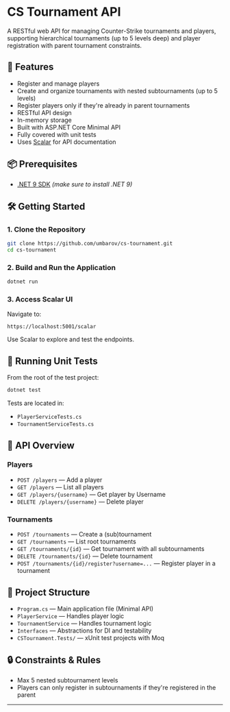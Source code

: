 # CS Tournament API

A RESTful web API for managing Counter-Strike tournaments and players, supporting hierarchical tournaments (up to 5 levels deep) and player registration with parent tournament constraints.

## 🚀 Features

- Register and manage players
- Create and organize tournaments with nested subtournaments (up to 5 levels)
- Register players only if they're already in parent tournaments
- RESTful API design
- In-memory storage
- Built with ASP.NET Core Minimal API
- Fully covered with unit tests
- Uses [Scalar](https://scalar.com) for API documentation

## 📦 Prerequisites

- [.NET 9 SDK](https://dotnet.microsoft.com/) *(make sure to install .NET 9)*

## 🛠️ Getting Started

### 1. Clone the Repository
```bash
git clone https://github.com/umbarov/cs-tournament.git
cd cs-tournament
```

### 2. Build and Run the Application
```bash
dotnet run
```

### 3. Access Scalar UI
Navigate to:
```
https://localhost:5001/scalar
```
Use Scalar to explore and test the endpoints.

## 🧪 Running Unit Tests

From the root of the test project:
```bash
dotnet test
```
Tests are located in:
- `PlayerServiceTests.cs`
- `TournamentServiceTests.cs`

## 📘 API Overview

### Players
- `POST /players` — Add a player
- `GET /players` — List all players
- `GET /players/{username}` — Get player by Username
- `DELETE /players/{username}` — Delete player

### Tournaments
- `POST /tournaments` — Create a (sub)tournament
- `GET /tournaments` — List root tournaments
- `GET /tournaments/{id}` — Get tournament with all subtournaments
- `DELETE /tournaments/{id}` — Delete tournament
- `POST /tournaments/{id}/register?username=...` — Register player in a tournament

## 📂 Project Structure

- `Program.cs` — Main application file (Minimal API)
- `PlayerService` — Handles player logic
- `TournamentService` — Handles tournament logic
- `Interfaces` — Abstractions for DI and testability
- `CSTournament.Tests/` — xUnit test projects with Moq

## 🔒 Constraints & Rules

- Max 5 nested subtournament levels
- Players can only register in subtournaments if they're registered in the parent

---

